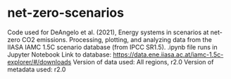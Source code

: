 # net-zero-scenarios
Code used for DeAngelo et al. (2021), Energy systems in scenarios at net-zero CO2 emissions. Processing, plotting, and analyzing data from the IIASA IAMC 1.5C scenario database (from IPCC SR1.5). 
.ipynb file runs in Jupyter Notebook
Link to database: https://data.ene.iiasa.ac.at/iamc-1.5c-explorer/#/downloads
Version of data used: All regions, r2.0
Version of metadata used: r2.0
